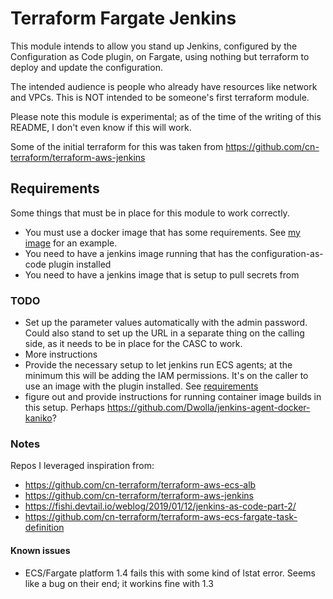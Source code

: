 # Terraform Fargate Jenkins
This module intends to allow you stand up Jenkins, configured by the Configuration as Code plugin, on Fargate, using nothing but terraform to deploy and update the configuration.

The intended audience is people who already have resources like network and VPCs. This is NOT intended to be someone's first terraform module.

Please note this module is experimental; as of the time of the writing of this README, I don't even know if this will work.

Some of the initial terraform for this was taken from https://github.com/cn-terraform/terraform-aws-jenkins


## Requirements
Some things that must be in place for this module to work correctly.
* You must use a docker image that has some requirements. See [my image](https://hub.docker.com/repository/docker/seanabbott/aws-fargate-jenkins) for an example.
* You need to have a jenkins image running that has the configuration-as-code plugin installed
* You need to have a jenkins image that is setup to pull secrets from 


### TODO
* Set up the parameter values automatically with the admin password. Could also stand to set up the URL in a separate thing on the calling side, as it needs to be in place for the CASC to work.
* More instructions
* Provide the necessary setup to let jenkins run ECS agents; at the minimum this will be adding the IAM permissions. It's on the caller to use an image with the plugin installed. See [requirements](#requirements)
* figure out and provide instructions for running container image builds in this setup. Perhaps https://github.com/Dwolla/jenkins-agent-docker-kaniko?


### Notes

Repos I leveraged inspiration from:
* https://github.com/cn-terraform/terraform-aws-ecs-alb
* https://github.com/cn-terraform/terraform-aws-jenkins
* https://fishi.devtail.io/weblog/2019/01/12/jenkins-as-code-part-2/ 
* https://github.com/cn-terraform/terraform-aws-ecs-fargate-task-definition

#### Known issues
* ECS/Fargate platform 1.4 fails this with some kind of lstat error. Seems like a bug on their end; it workins fine with 1.3
